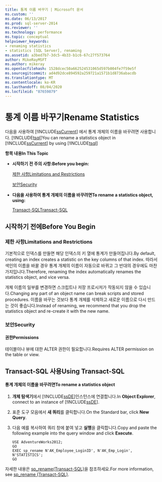 ```yaml
---
title: 통계 이름 바꾸기 | Microsoft 문서
ms.custom: ''
ms.date: 06/13/2017
ms.prod: sql-server-2014
ms.reviewer: ''
ms.technology: performance
ms.topic: conceptual
helpviewer_keywords:
- renaming statistics
- statistics [SQL Server], renaming
ms.assetid: a3bed7b7-3dc5-4b33-b1c6-67c27f573764
author: MikeRayMSFT
ms.author: mikeray
ms.openlocfilehash: 1528dcec50a662524531065d597b004fe7f59e5f
ms.sourcegitcommit: ad4d92dce894592a259721a1571b1d8736abacdb
ms.translationtype: MT
ms.contentlocale: ko-KR
ms.lasthandoff: 08/04/2020
ms.locfileid: "87659879"
---
```

# <a name="rename-statistics"></a><span data-ttu-id="9f969-102">통계 이름 바꾸기</span><span class="sxs-lookup"><span data-stu-id="9f969-102">Rename Statistics</span></span>
  <span data-ttu-id="9f969-103">다음을 사용하여 [!INCLUDE[ssCurrent](../../includes/sscurrent-md.md)] 에서 통계 개체의 이름을 바꾸려면 사용합니다. [!INCLUDE[tsql](../../includes/tsql-md.md)]</span><span class="sxs-lookup"><span data-stu-id="9f969-103">You can rename a statistics object in [!INCLUDE[ssCurrent](../../includes/sscurrent-md.md)] by using [!INCLUDE[tsql](../../includes/tsql-md.md)]</span></span>  
  
 <span data-ttu-id="9f969-104">**항목 내용**</span><span class="sxs-lookup"><span data-stu-id="9f969-104">**In This Topic**</span></span>  
  
-   <span data-ttu-id="9f969-105">**시작하기 전 주의 사항:**</span><span class="sxs-lookup"><span data-stu-id="9f969-105">**Before you begin:**</span></span>  
  
     [<span data-ttu-id="9f969-106">제한 사항</span><span class="sxs-lookup"><span data-stu-id="9f969-106">Limitations and Restrictions</span></span>](#Restrictions)  
  
     [<span data-ttu-id="9f969-107">보안</span><span class="sxs-lookup"><span data-stu-id="9f969-107">Security</span></span>](#Security)  
  
-   <span data-ttu-id="9f969-108">**다음을 사용하여 통계 개체의 이름을 바꾸려면**</span><span class="sxs-lookup"><span data-stu-id="9f969-108">**To rename a statistics object, using:**</span></span>  
  
     [<span data-ttu-id="9f969-109">Transact-SQL</span><span class="sxs-lookup"><span data-stu-id="9f969-109">Transact-SQL</span></span>](#TsqlProcedure)  
  
##  <a name="before-you-begin"></a><a name="BeforeYouBegin"></a> <span data-ttu-id="9f969-110">시작하기 전에</span><span class="sxs-lookup"><span data-stu-id="9f969-110">Before You Begin</span></span>  
  
###  <a name="limitations-and-restrictions"></a><a name="Restrictions"></a> <span data-ttu-id="9f969-111">제한 사항</span><span class="sxs-lookup"><span data-stu-id="9f969-111">Limitations and Restrictions</span></span>  
 <span data-ttu-id="9f969-112">기본적으로 인덱스를 만들면 해당 인덱스의 키 열에 통계가 만들어집니다.</span><span class="sxs-lookup"><span data-stu-id="9f969-112">By default, creating an index creates a statistic on the key columns of that index.</span></span> <span data-ttu-id="9f969-113">따라서 색인의 이름을 바꿀 경우 통계 개체의 이름이 자동으로 바뀌고 그 반대의 경우에도 마찬가지입니다.</span><span class="sxs-lookup"><span data-stu-id="9f969-113">Therefore, renaming the index automatically renames the statistics object, and vice versa.</span></span>  
  
 <span data-ttu-id="9f969-114">개체 이름의 일부를 변경하면 스크립트나 저장 프로시저가 작동되지 않을 수 있습니다.</span><span class="sxs-lookup"><span data-stu-id="9f969-114">Changing any part of an object name can break scripts and stored procedures.</span></span> <span data-ttu-id="9f969-115">이름을 바꾸는 것보다 통계 개체를 삭제하고 새로운 이름으로 다시 만드는 것이 좋습니다.</span><span class="sxs-lookup"><span data-stu-id="9f969-115">Instead of renaming, we recommend that you drop the statistics object and re-create it with the new name.</span></span>  
  
###  <a name="security"></a><a name="Security"></a> <span data-ttu-id="9f969-116">보안</span><span class="sxs-lookup"><span data-stu-id="9f969-116">Security</span></span>  
  
####  <a name="permissions"></a><a name="Permissions"></a> <span data-ttu-id="9f969-117">권한</span><span class="sxs-lookup"><span data-stu-id="9f969-117">Permissions</span></span>  
 <span data-ttu-id="9f969-118">테이블이나 뷰에 대한 ALTER 권한이 필요합니다.</span><span class="sxs-lookup"><span data-stu-id="9f969-118">Requires ALTER permission on the table or view.</span></span>  
  
##  <a name="using-transact-sql"></a><a name="TsqlProcedure"></a> <span data-ttu-id="9f969-119">Transact-SQL 사용</span><span class="sxs-lookup"><span data-stu-id="9f969-119">Using Transact-SQL</span></span>  
  
#### <a name="to-rename-a-statistics-object"></a><span data-ttu-id="9f969-120">통계 개체의 이름을 바꾸려면</span><span class="sxs-lookup"><span data-stu-id="9f969-120">To rename a statistics object</span></span>  
  
1.  <span data-ttu-id="9f969-121">**개체 탐색기**에서 [!INCLUDE[ssDE](../../includes/ssde-md.md)]인스턴스에 연결합니다.</span><span class="sxs-lookup"><span data-stu-id="9f969-121">In **Object Explorer**, connect to an instance of [!INCLUDE[ssDE](../../includes/ssde-md.md)].</span></span>  
  
2.  <span data-ttu-id="9f969-122">표준 도구 모음에서 **새 쿼리**를 클릭합니다.</span><span class="sxs-lookup"><span data-stu-id="9f969-122">On the Standard bar, click **New Query**.</span></span>  
  
3.  <span data-ttu-id="9f969-123">다음 예를 복사하여 쿼리 창에 붙여 넣고 **실행**을 클릭합니다.</span><span class="sxs-lookup"><span data-stu-id="9f969-123">Copy and paste the following example into the query window and click **Execute**.</span></span>  
  
    ```  
    USE AdventureWorks2012;  
    GO  
    EXEC sp_rename N'AK_Employee_LoginID', N'AK_Emp_Login', N'STATISTICS';   
    GO  
    ```  
  
 <span data-ttu-id="9f969-124">자세한 내용은 [sp_rename&#40;Transact-SQL&#41;](/sql/relational-databases/system-stored-procedures/sp-rename-transact-sql)을 참조하세요.</span><span class="sxs-lookup"><span data-stu-id="9f969-124">For more information, see [sp_rename &#40;Transact-SQL&#41;](/sql/relational-databases/system-stored-procedures/sp-rename-transact-sql).</span></span>  
  
  
